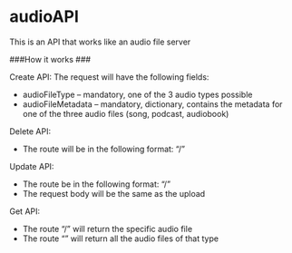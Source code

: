 # audioAPI

This is an API that works like an audio file server

###How it works ###

Create API:
The request will have the following fields:
- audioFileType – mandatory, one of the 3 audio types possible
- audioFileMetadata – mandatory, dictionary, contains the metadata for one of the three audio files (song, podcast, audiobook)

Delete API:
- The route will be in the following format: “<audioFileType>/<audioFileID>”

Update API:
- The route be in the following format: “<audioFileType>/<audioFileID>”
- The request body will be the same as the upload

Get API:
- The route “<audioFileType>/<audioFileID>” will return the specific audio file
- The route “<audioFileType>” will return all the audio files of that type
